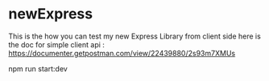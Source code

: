 # newExpress

This is the how you can test my new Express Library from client side here is the doc for simple client api : https://documenter.getpostman.com/view/22439880/2s93m7XMUs

npm run start:dev
